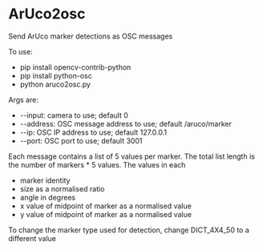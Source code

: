 # ArUco2osc
Send ArUco marker detections as OSC messages

To use: 
- pip install opencv-contrib-python
- pip install python-osc
- python aruco2osc.py

Args are:
- --input: camera to use; default 0
- --address: OSC message address to use; default /aruco/marker
- --ip: OSC IP address to use; default 127.0.0.1
- --port: OSC port to use; default 3001

Each message contains a list of 5 values per marker. The total list length is the number of markers * 5 values. The values in each
- marker identity
- size as a normalised ratio
- angle in degrees
- x value of midpoint of marker as a normalised value
- y value of midpoint of marker as a normalised value

To change the marker type used for detection, change DICT_4X4_50 to a different value
